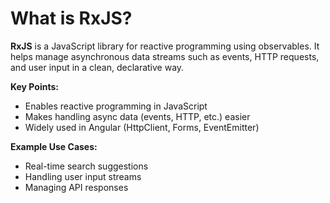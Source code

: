 # What is RxJS?

**RxJS** is a JavaScript library for reactive programming using observables. It helps manage asynchronous data streams such as events, HTTP requests, and user input in a clean, declarative way.

**Key Points:**
- Enables reactive programming in JavaScript
- Makes handling async data (events, HTTP, etc.) easier
- Widely used in Angular (HttpClient, Forms, EventEmitter)

**Example Use Cases:**
- Real-time search suggestions
- Handling user input streams
- Managing API responses
